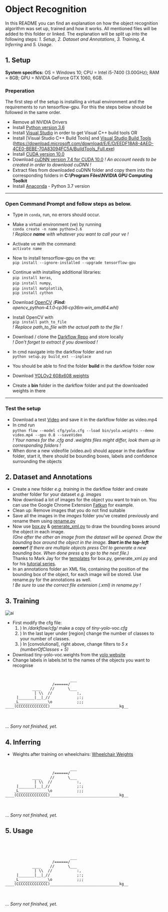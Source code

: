 # Object Recognition
In this README you can find an explanation on how the object recognition algorithm was set up, trained and how it works.
All mentioned files will be added to this folder or linked.
The explanation will be split up into the following steps:
*1. Setup*, *2. Dataset and Annotations*, *3. Training*, *4. Inferring* and *5. Usage*.

## 1. Setup
**System specifics:** OS = Windows 10; CPU = Intel i5-7400 (3.00GHz); RAM = 8GB; GPU = NVIDIA GeForce GTX 1060, 6GB.
  
### **Preperation**
The first step of the setup is installing a virtual environment and the requirements to run tensorflow-gpu. For this the steps below should be followed in the same order.
- Remove all NVIDIA Drivers
- Install [Python version 3.6](https://www.python.org/ftp/python/3.6.0/python-3.6.0-amd64-webinstall.exe)
- Install [Visual Studio](https://visualstudio.microsoft.com/de/vs/?rr=https%3A%2F%2Fwww.google.com%2F) in order to get Visual C++ build tools OR
- Install [Visual Studio C++ Build Tools] and [Visual Studio Build Tools](https://download.microsoft.com/download/5/f/7/5f7acaeb-8363-451f-9425-68a90f98b238/visualcppbuildtools_full.exe) (https://download.microsoft.com/download/E/E/D/EEDF18A8-4AED-4CE0-BEBE-70A83094FC5A/BuildTools_Full.exe)
- Install [CUDA version 10.0](https://developer.nvidia.com/cuda-10.0-download-archive)
- Download [cuDNN version 7.4 for CUDA 10.0](https://developer.nvidia.com/rdp/cudnn-archive) *! An account needs to be created in order to download cuDNN !*
- Extract files from downloaded cuDNN folder and copy them into the corresponding folders in **C:\Program Files\NVIDIA GPU Computing Toolkit**
- Install [Anaconda](https://www.anaconda.com/distribution/) - Python 3.7 version

---
### **Open Command Prompt and follow steps as below.**
- Type in `conda`, run, no errors should occur.
- Make a virtual environment (ve) by running <br>`conda create -n name python=3.6`  
*! Replace ***name*** with whatever you want to call your ve !*
- Activate ve with the command: <br>`activate name`
- Now to install tensorflow-gpu on the ve: <br>`pip install --ignore-installed --upgrade tensorflow-gpu`
- Continue with installing additional libraries: <br>
`pip install keras`, <br>
`pip install numpy`, <br>
`pip install matplotlib`, <br> 
`pip install cython`<br>
  
- Download [OpenCV](https://www.lfd.uci.edu/~gohlke/pythonlibs/) *(**Find:** opencv_python‑4.1.0‑cp36‑cp36m‑win_amd64.whl)*
- Install OpenCV with <br>`pip install path_to_file`<br> *! Replace path_to_file with the actual path to the file !* 
- Download / clone the [Darkflow Repo](https://github.com/thtrieu/darkflow) and store locally <br> *! Don't forget to extract if you download !*
- In cmd navigate into the darkflow folder and run <br>`python setup.py build_ext --inplace`
- You should be able to find the folder **build** in the darkflow folder now
- Download [YOLOv2 608x608 weights](https://pjreddie.com/darknet/yolov2/) 
- Create a **bin** folder in the darkflow folder and put the downloaded weights in there

---

### **Test the setup**
- Download a test [Video](https://www.videvo.net/video/people-cycling-over-westminster-bridge/5604/) and save it in the darkflow folder as video.mp4
- In cmd run <br> `python flow --model cfg/yolo.cfg --load bin/yolo.weights --demo video.mp4 --gpu 0.8 --saveVideo` <br> *! Your names for the .cfg and .weights files might differ, look them up in corresponding folders !*
- When done a new videofile (video.avi) should appear in the darkflow folder, start it, there should be bounding boxes, labels and confidence surrounding the objects

## 2. Dataset and Annotations
- Create a new folder *e.g. training* in the darkflow folder and create another folder for your dataset *e.g. images*
- Now download a lot of images for the object you want to train on. You can use the Google Chrome Extension [Fatkun](https://chrome.google.com/webstore/detail/fatkun-batch-download-ima/nnjjahlikiabnchcpehcpkdeckfgnohf?hl=en) for example.
- Clean up: Remove images that you do not find suitable
- Save all the images in the *images* folder you've created previously and rename them using [rename.py](https://github.com/PepeLoperenaa/ProjectInnovate/edit/master/ObjectRecognition/rename.py)
- Now use [box.py](https://github.com/PepeLoperenaa/ProjectInnovate/edit/master/ObjectRecognition/box.py) & [generate_xml.py](https://github.com/PepeLoperenaa/ProjectInnovate/edit/master/ObjectRecognition/generate_xml.py) to draw the bounding boxes around the object in each image. <br> *(One after the other an image from the dataset will be opened. Draw the bounding box around the object in the image. **Start in the top-left corner!** If there are multiple objects press Ctrl to generate a new bounding box. When done press q to go to the next file.)* <br> Thanks to Mark Jay for the [templates](https://github.com/markjay4k/YOLO-series) for box.py, generate_xml.py and for his [tutorial series](https://www.youtube.com/watch?v=PyjBd7IDYZs&list=PLX-LrBk6h3wSGvuTnxB2Kj358XfctL4BM). 
- In an annotations folder an XML file, containing the position of the bounding box of the object, for each image will be stored. Use rename.py for the annotations as well. <br> *! Be sure to use the correct file extension (.xml) in rename.py !*

## 3. Training

![ai](https://pixel.nymag.com/imgs/daily/vulture/2019/02/19/19-how-to-train-dragon.w300.h100.jpg)

- First modify the cfg file: <br>
    1. ) In */darkflow/cfg/* make a copy of *tiny-yolo-voc.cfg* <br>
    2. ) In the last layer under [region] change the number of classes to your number of classes. <br>
    3. ) In [convolutional], right above, change filters to *5 x (numberOfClasses + 5)*
- Download tiny-yolo-voc.weights from the [yolo website](https://pjreddie.com/darknet/yolov2/)
- Change labels in labels.txt to the names of the objects you want to recognise
<br><br>
```
                             ___
                     /======/
            ____    //      \___       
             | \\  //           :,   
     |_______|__|_//            ;:; 
    _L_____________\o           ;;;
____(CCCCCCCCCCCCCC)_______________________________kg__

```
<br><br>
...
*Sorry not finished, yet.*

## 4. Inferring
- Weights after training on wheelchairs: [Wheelchair Weights](https://drive.google.com/open?id=1ZjmDXtqJCVp05jWAcdNLtqIX3Hbeyrfw)
<br><br>
```
                             ___
                     /======/
            ____    //      \___       
             | \\  //           :,   
     |_______|__|_//            ;:; 
    _L_____________\o           ;;;
____(CCCCCCCCCCCCCC)_______________________________kg__

```
<br><br>
...
*Sorry not finished, yet.*

## 5. Usage
<br><br>
```
                             ___
                     /======/
            ____    //      \___       
             | \\  //           :,   
     |_______|__|_//            ;:; 
    _L_____________\o           ;;;
____(CCCCCCCCCCCCCC)_______________________________kg__

```
<br><br>
...
*Sorry not finished, yet.*
